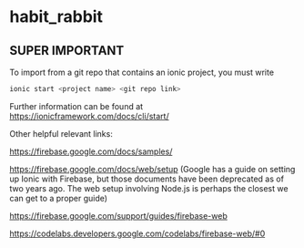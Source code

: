 # habit_rabbit


## SUPER IMPORTANT

To import from a git repo that contains an ionic project, you must write

```javascript
ionic start <project name> <git repo link>
```

Further information can be found at https://ionicframework.com/docs/cli/start/


Other helpful relevant links:

https://firebase.google.com/docs/samples/

https://firebase.google.com/docs/web/setup (Google has a guide on setting up Ionic with Firebase, but those documents have been deprecated as of two years ago. The web setup involving Node.js is perhaps the closest we can get to a proper guide)

https://firebase.google.com/support/guides/firebase-web

https://codelabs.developers.google.com/codelabs/firebase-web/#0
